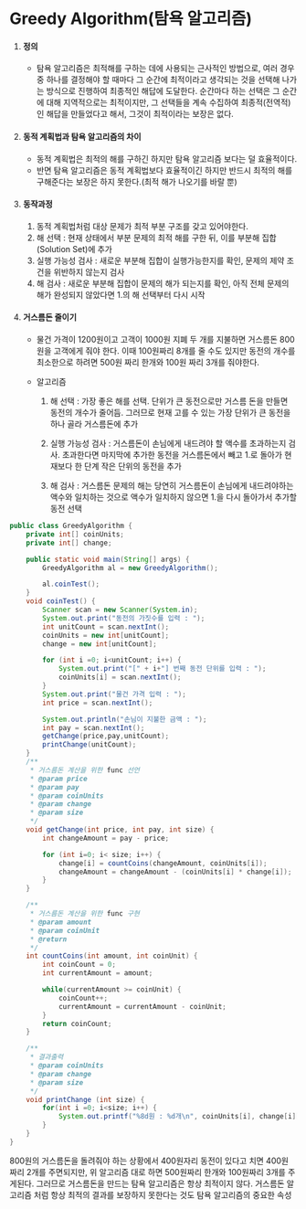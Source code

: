 Greedy Algorithm(탐욕 알고리즘)
===============================

1.	#### 정의

	-	탐욕 알고리즘은 최적해를 구하는 데에 사용되는 근사적인 방법으로, 여러 경우 중 하나를 결정해야 할 때마다 그 순간에 최적이라고 생각되는 것을 선택해 나가는 방식으로 진행하여 최종적인 해답에 도달한다. 순간마다 하는 선택은 그 순간에 대해 지역적으로는 최적이지만, 그 선택들을 계속 수집하여 최종적(전역적)인 해답을 만들었다고 해서, 그것이 최적이라는 보장은 없다.
2.	#### 동적 계획법과 탐욕 알고리즘의 차이

	-	동적 계획법은 최적의 해를 구하긴 하지만 탐욕 알고리즘 보다는 덜 효율적이다.  
	-	반면 탐욕 알고리즘은 동적 계획법보다 효율적이긴 하지만 반드시 최적의 해를 구해준다는 보장은 하지 못한다.(최적 해가 나오기를 바랄 뿐)
3.	#### 동작과정

	1.	동적 계획법처럼 대상 문제가 최적 부분 구조를 갖고 있어야한다.
	2.	해 선택 : 현재 상태에서 부분 문제의 최적 해를 구한 뒤, 이를 부분해 집합(Solution Set)에 추가
	3.	실행 가능성 검사 : 새로운 부분해 집합이 실행가능한지를 확인, 문제의 제약 조건을 위반하지 않는지 검사
	4.	해 검사 : 새로운 부분해 집합이 문제의 해가 되는지를 확인, 아직 전체 문제의 해가 완성되지 않았다면 1.의 해 선택부터 다시 시작
4.	#### 거스름돈 줄이기

	-	물건 가격이 1200원이고 고객이 1000원 지폐 두 개를 지불하면 거스름돈 800원을 고객에게 줘야 한다. 이때 100원짜리 8개를 줄 수도 있지만 동전의 개수를 최소한으로 하려면 500원 짜리 한개와 100원 짜리 3개를 줘야한다.

	-	알고리즘

		1.	해 선택 : 가장 좋은 해를 선택. 단위가 큰 동전으로만 거스름 돈을 만들면 동전의 개수가 줄어듬. 그러므로 현재 고를 수 있는 가장 단위가 큰 동전을 하나 골라 거스름돈에 추가

		2.	실행 가능성 검사 : 거스름돈이 손님에게 내드려야 할 액수를 초과하는지 검사. 초과한다면 마지막에 추가한 동전을 거스름돈에서 빼고 1.로 돌아가 현재보다 한 단계 작은 단위의 동전을 추가

		3.	해 검사 : 거스름돈 문제의 해는 당연히 거스름돈이 손님에게 내드려야하는 액수와 일치하는 것으로 액수가 일치하지 않으면 1.을 다시 돌아가서 추가할 동전 선택

```java
public class GreedyAlgorithm {
	private int[] coinUnits;
	private int[] change;

	public static void main(String[] args) {
		GreedyAlgorithm al = new GreedyAlgorithm();

		al.coinTest();
	}
	void coinTest() {
		Scanner scan = new Scanner(System.in);
		System.out.print("동전의 가짓수를 입력 : ");
		int unitCount = scan.nextInt();
		coinUnits = new int[unitCount];
		change = new int[unitCount];

		for (int i =0; i<unitCount; i++) {
			System.out.print("[" + i+"] 번째 동전 단위를 입력 : ");
			coinUnits[i] = scan.nextInt();
		}
		System.out.print("물건 가격 입력 : ");
		int price = scan.nextInt();

		System.out.println("손님이 지불한 금액 : ");
		int pay = scan.nextInt();
		getChange(price,pay,unitCount);
		printChange(unitCount);
	}
	/**
	 * 거스름돈 계산을 위한 func 선언
	 * @param price
	 * @param pay
	 * @param coinUnits
	 * @param change
	 * @param size
	 */
	void getChange(int price, int pay, int size) {
		int changeAmount = pay - price;

		for (int i=0; i< size; i++) {
			change[i] = countCoins(changeAmount, coinUnits[i]);
			changeAmount = changeAmount - (coinUnits[i] * change[i]);
		}
	}

	/**
	 * 거스름돈 계산을 위한 func 구현
	 * @param amount
	 * @param coinUnit
	 * @return
	 */
	int countCoins(int amount, int coinUnit) {
		int coinCount = 0;
		int currentAmount = amount;

		while(currentAmount >= coinUnit) {
			coinCount++;
			currentAmount = currentAmount - coinUnit;
		}
		return coinCount;
	}

	/**
	 * 결과출력
	 * @param coinUnits
	 * @param change
	 * @param size
	 */
	void printChange (int size) {
		for(int i =0; i<size; i++) {
			System.out.printf("%8d원 : %d개\n", coinUnits[i], change[i]);
		}
	}
}
```

800원의 거스름돈을 돌려줘야 하는 상황에서 400원자리 동전이 있다고 치면 400원 짜리 2개를 주면되지만, 위 알고리즘 대로 하면 500원짜리 한개와 100원짜리 3개를 주게된다. 그러므로 거스름돈을 만드는 탐욕 알고리즘은 항상 최적이지 않다. 거스름돈 알고리즘 처럼 항상 최적의 결과를 보장하지 못한다는 것도 탐욕 알고리즘의 중요한 속성

